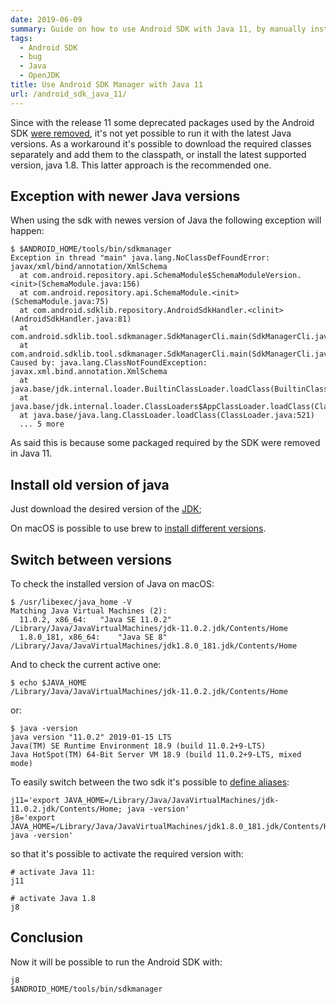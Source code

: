 ```yaml
---
date: 2019-06-09
summary: Guide on how to use Android SDK with Java 11, by manually installing the required classes
tags:
  - Android SDK
  - bug
  - Java
  - OpenJDK
title: Use Android SDK Manager with Java 11
url: /android_sdk_java_11/
---
```


Since with the release 11 some deprecated packages used by the Android SDK [were removed](https://openjdk.java.net/jeps/320), it's not yet possible to run it with the latest Java versions. As a workaround it's possible to download the required classes separately and add them to the classpath, or install the latest supported version, java 1.8. This latter approach is the recommended one.

<!--more-->

## Exception with newer Java versions

When using the sdk with newes version of Java the following exception will happen:

```shell
$ $ANDROID_HOME/tools/bin/sdkmanager
Exception in thread "main" java.lang.NoClassDefFoundError: javax/xml/bind/annotation/XmlSchema
  at com.android.repository.api.SchemaModule$SchemaModuleVersion.<init>(SchemaModule.java:156)
  at com.android.repository.api.SchemaModule.<init>(SchemaModule.java:75)
  at com.android.sdklib.repository.AndroidSdkHandler.<clinit>(AndroidSdkHandler.java:81)
  at com.android.sdklib.tool.sdkmanager.SdkManagerCli.main(SdkManagerCli.java:73)
  at com.android.sdklib.tool.sdkmanager.SdkManagerCli.main(SdkManagerCli.java:48)
Caused by: java.lang.ClassNotFoundException: javax.xml.bind.annotation.XmlSchema
  at java.base/jdk.internal.loader.BuiltinClassLoader.loadClass(BuiltinClassLoader.java:583)
  at java.base/jdk.internal.loader.ClassLoaders$AppClassLoader.loadClass(ClassLoaders.java:178)
  at java.base/java.lang.ClassLoader.loadClass(ClassLoader.java:521)
  ... 5 more
```

As said this is because some packaged required by the SDK were removed in Java 11.

## Install old version of java

Just download the desired version of the [JDK](https://www.oracle.com/technetwork/java/javase/downloads/index.html);

On macOS is possible to use brew to [install different versions](https://github.com/AdoptOpenJDK/homebrew-openjdk).

## Switch between versions

To check the installed version of Java on macOS:

```shell
$ /usr/libexec/java_home -V
Matching Java Virtual Machines (2):
  11.0.2, x86_64:	"Java SE 11.0.2"	/Library/Java/JavaVirtualMachines/jdk-11.0.2.jdk/Contents/Home
  1.8.0_181, x86_64:	"Java SE 8"	/Library/Java/JavaVirtualMachines/jdk1.8.0_181.jdk/Contents/Home
````

And to check the current active one:

```shell
$ echo $JAVA_HOME
/Library/Java/JavaVirtualMachines/jdk-11.0.2.jdk/Contents/Home
```

or:

```shell
$ java -version
java version "11.0.2" 2019-01-15 LTS
Java(TM) SE Runtime Environment 18.9 (build 11.0.2+9-LTS)
Java HotSpot(TM) 64-Bit Server VM 18.9 (build 11.0.2+9-LTS, mixed mode)
```

To easily switch between the two sdk it's possible to [define aliases](https://github.com/pasdam/devbox-setup/blob/master/dotfiles/aliases/java):

```shell
j11='export JAVA_HOME=/Library/Java/JavaVirtualMachines/jdk-11.0.2.jdk/Contents/Home; java -version'
j8='export JAVA_HOME=/Library/Java/JavaVirtualMachines/jdk1.8.0_181.jdk/Contents/Home; java -version'
```

so that it's possible to activate the required version with:

```shell
# activate Java 11:
j11

# activate Java 1.8
j8
```

## Conclusion

Now it will be possible to run the Android SDK with:

```shell
j8
$ANDROID_HOME/tools/bin/sdkmanager
```
